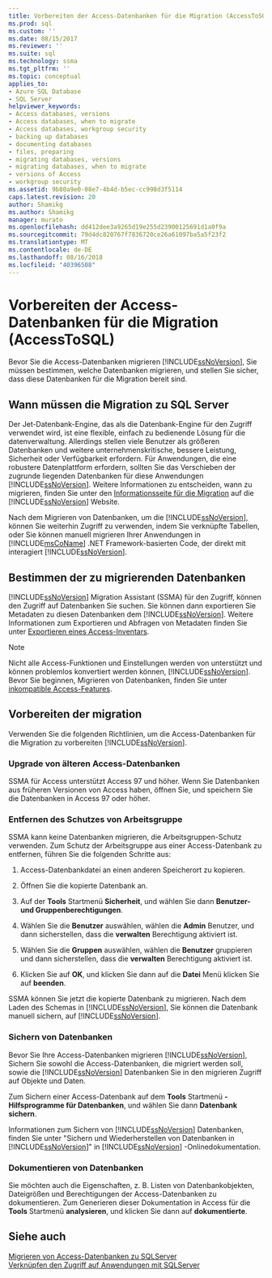 ```yaml
---
title: Vorbereiten der Access-Datenbanken für die Migration (AccessToSQL) | Microsoft-Dokumentation
ms.prod: sql
ms.custom: ''
ms.date: 08/15/2017
ms.reviewer: ''
ms.suite: sql
ms.technology: ssma
ms.tgt_pltfrm: ''
ms.topic: conceptual
applies_to:
- Azure SQL Database
- SQL Server
helpviewer_keywords:
- Access databases, versions
- Access databases, when to migrate
- Access databases, workgroup security
- backing up databases
- documenting databases
- files, preparing
- migrating databases, versions
- migrating databases, when to migrate
- versions of Access
- workgroup security
ms.assetid: 9b80a9e0-08e7-4b4d-b5ec-cc998d3f5114
caps.latest.revision: 20
author: Shamikg
ms.author: Shamikg
manager: murato
ms.openlocfilehash: dd412dee3a9265d19e255d23900125691d1a0f9a
ms.sourcegitcommit: 79d4dc820767f7836720ce26a61097ba5a5f23f2
ms.translationtype: MT
ms.contentlocale: de-DE
ms.lasthandoff: 08/16/2018
ms.locfileid: "40396508"
---
```

# <a name="preparing-access-databases-for-migration-accesstosql"></a>Vorbereiten der Access-Datenbanken für die Migration (AccessToSQL)
Bevor Sie die Access-Datenbanken migrieren [!INCLUDE[ssNoVersion](../../includes/ssnoversion-md.md)], Sie müssen bestimmen, welche Datenbanken migrieren, und stellen Sie sicher, dass diese Datenbanken für die Migration bereit sind.  
  
## <a name="determining-when-to-migrate-to-sql-server"></a>Wann müssen die Migration zu SQL Server  
Der Jet-Datenbank-Engine, das als die Datenbank-Engine für den Zugriff verwendet wird, ist eine flexible, einfach zu bedienende Lösung für die datenverwaltung. Allerdings stellen viele Benutzer als größeren Datenbanken und weitere unternehmenskritische, bessere Leistung, Sicherheit oder Verfügbarkeit erfordern. Für Anwendungen, die eine robustere Datenplattform erfordern, sollten Sie das Verschieben der zugrunde liegenden Datenbanken für diese Anwendungen [!INCLUDE[ssNoVersion](../../includes/ssnoversion-md.md)]. Weitere Informationen zu entscheiden, wann zu migrieren, finden Sie unter den [Informationsseite für die Migration](http://go.microsoft.com/fwlink/?LinkId=68571) auf die [!INCLUDE[ssNoVersion](../../includes/ssnoversion-md.md)] Website.  
  
Nach dem Migrieren von Datenbanken, um die [!INCLUDE[ssNoVersion](../../includes/ssnoversion-md.md)], können Sie weiterhin Zugriff zu verwenden, indem Sie verknüpfte Tabellen, oder Sie können manuell migrieren Ihrer Anwendungen in [!INCLUDE[msCoName](../../includes/msconame_md.md)] .NET Framework-basierten Code, der direkt mit interagiert [!INCLUDE[ssNoVersion](../../includes/ssnoversion-md.md)].  
  
## <a name="determining-which-databases-to-migrate"></a>Bestimmen der zu migrierenden Datenbanken  
[!INCLUDE[ssNoVersion](../../includes/ssnoversion-md.md)] Migration Assistant (SSMA) für den Zugriff, können den Zugriff auf Datenbanken Sie suchen. Sie können dann exportieren Sie Metadaten zu diesen Datenbanken dem [!INCLUDE[ssNoVersion](../../includes/ssnoversion-md.md)]. Weitere Informationen zum Exportieren und Abfragen von Metadaten finden Sie unter [Exportieren eines Access-Inventars](exporting-an-access-inventory-accesstosql.md).  

   > [!NOTE]
   > Nicht alle Access-Funktionen und Einstellungen werden von unterstützt und können problemlos konvertiert werden können, [!INCLUDE[ssNoVersion](../../includes/ssnoversion-md.md)]. Bevor Sie beginnen, Migrieren von Datenbanken, finden Sie unter [inkompatible Access-Features](incompatible-access-features-accesstosql.md).
  
## <a name="preparing-for-migration"></a>Vorbereiten der migration  
Verwenden Sie die folgenden Richtlinien, um die Access-Datenbanken für die Migration zu vorbereiten [!INCLUDE[ssNoVersion](../../includes/ssnoversion-md.md)].  
  
### <a name="upgrading-older-access-databases"></a>Upgrade von älteren Access-Datenbanken  
SSMA für Access unterstützt Access 97 und höher. Wenn Sie Datenbanken aus früheren Versionen von Access haben, öffnen Sie, und speichern Sie die Datenbanken in Access 97 oder höher.  
  
### <a name="removing-workgroup-protection"></a>Entfernen des Schutzes von Arbeitsgruppe  
SSMA kann keine Datenbanken migrieren, die Arbeitsgruppen-Schutz verwenden. Zum Schutz der Arbeitsgruppe aus einer Access-Datenbank zu entfernen, führen Sie die folgenden Schritte aus:  
  
1.  Access-Datenbankdatei an einen anderen Speicherort zu kopieren.  
  
2.  Öffnen Sie die kopierte Datenbank an.  
  
3.  Auf der **Tools** Startmenü **Sicherheit**, und wählen Sie dann **Benutzer- und Gruppenberechtigungen**.  
  
4.  Wählen Sie die **Benutzer** auswählen, wählen die **Admin** Benutzer, und dann sicherstellen, dass die **verwalten** Berechtigung aktiviert ist.  
  
5.  Wählen Sie die **Gruppen** auswählen, wählen die **Benutzer** gruppieren und dann sicherstellen, dass die **verwalten** Berechtigung aktiviert ist.  
  
6.  Klicken Sie auf **OK**, und klicken Sie dann auf die **Datei** Menü klicken Sie auf **beenden**.  
  
SSMA können Sie jetzt die kopierte Datenbank zu migrieren. Nach dem Laden des Schemas in [!INCLUDE[ssNoVersion](../../includes/ssnoversion-md.md)], Sie können die Datenbank manuell sichern, auf [!INCLUDE[ssNoVersion](../../includes/ssnoversion-md.md)].  
  
### <a name="backing-up-databases"></a>Sichern von Datenbanken  
Bevor Sie Ihre Access-Datenbanken migrieren [!INCLUDE[ssNoVersion](../../includes/ssnoversion-md.md)], Sichern Sie sowohl die Access-Datenbanken, die migriert werden soll, sowie die [!INCLUDE[ssNoVersion](../../includes/ssnoversion-md.md)] Datenbanken Sie in den migrieren Zugriff auf Objekte und Daten.  
  
Zum Sichern einer Access-Datenbank auf dem **Tools** Startmenü **-Hilfsprogramme für Datenbanken**, und wählen Sie dann **Datenbank sichern**.  
  
Informationen zum Sichern von [!INCLUDE[ssNoVersion](../../includes/ssnoversion-md.md)] Datenbanken, finden Sie unter "Sichern und Wiederherstellen von Datenbanken in [!INCLUDE[ssNoVersion](../../includes/ssnoversion-md.md)]" in [!INCLUDE[ssNoVersion](../../includes/ssnoversion-md.md)] -Onlinedokumentation.  
  
### <a name="documenting-databases"></a>Dokumentieren von Datenbanken  
Sie möchten auch die Eigenschaften, z. B. Listen von Datenbankobjekten, Dateigrößen und Berechtigungen der Access-Datenbanken zu dokumentieren. Zum Generieren dieser Dokumentation in Access für die **Tools** Startmenü **analysieren**, und klicken Sie dann auf **dokumentierte**.  
  
## <a name="see-also"></a>Siehe auch  
[Migrieren von Access-Datenbanken zu SQLServer](migrating-access-databases-to-sql-server-azure-sql-db-accesstosql.md)  
[Verknüpfen den Zugriff auf Anwendungen mit SQLServer](linking-access-applications-to-sql-server-azure-sql-db-accesstosql.md)
